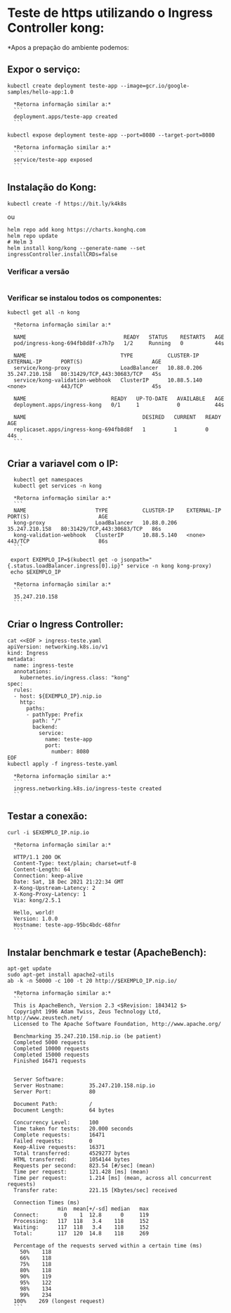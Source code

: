 # Teste de https utilizando o Ingress Controller kong:
*Apos a prepação do ambiente podemos:

## Expor o serviço:
```
kubectl create deployment teste-app --image=gcr.io/google-samples/hello-app:1.0
```
      *Retorna informação similar a:*
      ```
      deployment.apps/teste-app created
      ```
```
kubectl expose deployment teste-app --port=8080 --target-port=8080
```
      *Retorna informação similar a:*
      ```
      service/teste-app exposed
      ```

## Instalação do Kong:
  ```
  kubectl create -f https://bit.ly/k4k8s
  ```
  ou
  ```
  helm repo add kong https://charts.konghq.com
  helm repo update
# Helm 3
  helm install kong/kong --generate-name --set ingressController.installCRDs=false 
  ```
### Verificar a versão
  ```
  ```
### Verificar se instalou todos os componentes:
  ```
  kubectl get all -n kong
  ```
      *Retorna informação similar a:*
      ```
      NAME                               READY   STATUS    RESTARTS   AGE
      pod/ingress-kong-694fb8d8f-x7h7p   1/2     Running   0          44s

      NAME                              TYPE           CLUSTER-IP    EXTERNAL-IP      PORT(S)                      AGE
      service/kong-proxy                LoadBalancer   10.88.0.206   35.247.210.158   80:31429/TCP,443:30683/TCP   45s
      service/kong-validation-webhook   ClusterIP      10.88.5.140   <none>           443/TCP                      45s

      NAME                           READY   UP-TO-DATE   AVAILABLE   AGE
      deployment.apps/ingress-kong   0/1     1            0           44s

      NAME                                     DESIRED   CURRENT   READY   AGE
      replicaset.apps/ingress-kong-694fb8d8f   1         1         0       44s
      ```
##  Criar a variavel com o IP:
```
  kubectl get namespaces
  kubectl get services -n kong
```
      *Retorna informação similar a:*
      ```
      NAME                      TYPE           CLUSTER-IP    EXTERNAL-IP      PORT(S)                      AGE
      kong-proxy                LoadBalancer   10.88.0.206   35.247.210.158   80:31429/TCP,443:30683/TCP   86s
      kong-validation-webhook   ClusterIP      10.88.5.140   <none>           443/TCP                      86s
      ```
 ``` 
  export EXEMPLO_IP=$(kubectl get -o jsonpath="{.status.loadBalancer.ingress[0].ip}" service -n kong kong-proxy)
  echo $EXEMPLO_IP
```
      *Retorna informação similar a:*
      ```
      35.247.210.158
      ```


##  Criar o Ingress Controller:
```
cat <<EOF > ingress-teste.yaml
apiVersion: networking.k8s.io/v1
kind: Ingress
metadata:
  name: ingress-teste
  annotations:
    kubernetes.io/ingress.class: "kong"
spec:
  rules:
  - host: ${EXEMPLO_IP}.nip.io
    http:
      paths:
      - pathType: Prefix
        path: "/"
        backend:
          service:
            name: teste-app
            port:
              number: 8080
EOF
kubectl apply -f ingress-teste.yaml
```
      *Retorna informação similar a:*
      ```
      ingress.networking.k8s.io/ingress-teste created
      ```

##  Testar a conexão:
  ```
  curl -i $EXEMPLO_IP.nip.io
  ```
      *Retorna informação similar a:*
      ```
      HTTP/1.1 200 OK
      Content-Type: text/plain; charset=utf-8
      Content-Length: 64
      Connection: keep-alive
      Date: Sat, 18 Dec 2021 21:22:34 GMT
      X-Kong-Upstream-Latency: 2
      X-Kong-Proxy-Latency: 1
      Via: kong/2.5.1

      Hello, world!
      Version: 1.0.0
      Hostname: teste-app-95bc4bdc-68fnr
      ```

## Instalar benchmark  e testar (ApacheBench):
  ```
  apt-get update
  sudo apt-get install apache2-utils
  ab -k -n 50000 -c 100 -t 20 http://$EXEMPLO_IP.nip.io/
  ```
      *Retorna informação similar a:*
      ```
      This is ApacheBench, Version 2.3 <$Revision: 1843412 $>
      Copyright 1996 Adam Twiss, Zeus Technology Ltd, http://www.zeustech.net/
      Licensed to The Apache Software Foundation, http://www.apache.org/

      Benchmarking 35.247.210.158.nip.io (be patient)
      Completed 5000 requests
      Completed 10000 requests
      Completed 15000 requests
      Finished 16471 requests


      Server Software:
      Server Hostname:        35.247.210.158.nip.io
      Server Port:            80

      Document Path:          /
      Document Length:        64 bytes

      Concurrency Level:      100
      Time taken for tests:   20.000 seconds
      Complete requests:      16471
      Failed requests:        0
      Keep-Alive requests:    16371
      Total transferred:      4529277 bytes
      HTML transferred:       1054144 bytes
      Requests per second:    823.54 [#/sec] (mean)
      Time per request:       121.428 [ms] (mean)
      Time per request:       1.214 [ms] (mean, across all concurrent requests)
      Transfer rate:          221.15 [Kbytes/sec] received

      Connection Times (ms)
                    min  mean[+/-sd] median   max
      Connect:        0    1  12.8      0     119
      Processing:   117  118   3.4    118     152
      Waiting:      117  118   3.4    118     152
      Total:        117  120  14.8    118     269

      Percentage of the requests served within a certain time (ms)
        50%    118
        66%    118
        75%    118
        80%    118
        90%    119
        95%    122
        98%    134
        99%    234
      100%    269 (longest request)
      ```


